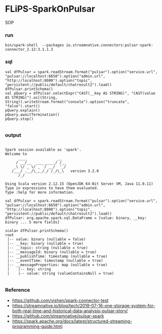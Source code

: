 # FLiPS-SparkOnPulsar
SOP


### run

````
bin/spark-shell  --packages io.streamnative.connectors:pulsar-spark-connector_2.12:3.1.1.3
````

### sql
````
val dfPulsar = spark.readStream.format("pulsar").option("service.url", "pulsar://localhost:6650").option("admin.url", "http://localhost:8080").option("topic", "persistent://public/default/chatresult2").load()
dfPulsar.printSchema()
val pQuery = dfPulsar.selectExpr("CAST(__key AS STRING)", "CAST(value AS STRING)").as[(String, String)].writeStream.format("console").option("truncate", "false").start()
pQuery.explain()
pQuery.awaitTermination()
pQuery.stop()


````

### output

````

Spark session available as 'spark'.
Welcome to
      ____              __
     / __/__  ___ _____/ /__
    _\ \/ _ \/ _ `/ __/  '_/
   /___/ .__/\_,_/_/ /_/\_\   version 3.2.0
      /_/
         
Using Scala version 2.12.15 (OpenJDK 64-Bit Server VM, Java 11.0.11)
Type in expressions to have them evaluated.
Type :help for more information.

val dfPulsar = spark.readStream.format("pulsar").option("service.url", "pulsar://localhost:6650").option("admin.url", "http://localhost:8080").option("topic", "persistent://public/default/chatresult2").load()
dfPulsar: org.apache.spark.sql.DataFrame = [value: binary, __key: binary ... 5 more fields]

scala> dfPulsar.printSchema()
root
 |-- value: binary (nullable = false)
 |-- __key: binary (nullable = true)
 |-- __topic: string (nullable = true)
 |-- __messageId: binary (nullable = true)
 |-- __publishTime: timestamp (nullable = true)
 |-- __eventTime: timestamp (nullable = true)
 |-- __messageProperties: map (nullable = true)
 |    |-- key: string
 |    |-- value: string (valueContainsNull = true)


````

### Reference

* https://github.com/yjshen/spark-connector-test
* https://streamnative.io/blog/tech/2019-07-16-one-storage-system-for-both-real-time-and-historical-data-analysis-pulsar-story/
* https://github.com/streamnative/pulsar-spark
* https://spark.apache.org/docs/latest/structured-streaming-programming-guide.html
